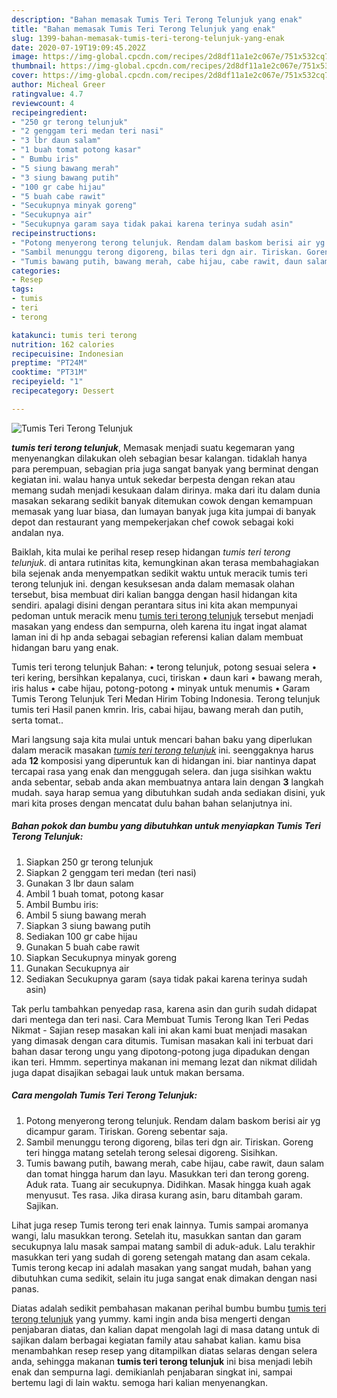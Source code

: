 ```yaml
---
description: "Bahan memasak Tumis Teri Terong Telunjuk yang enak"
title: "Bahan memasak Tumis Teri Terong Telunjuk yang enak"
slug: 1399-bahan-memasak-tumis-teri-terong-telunjuk-yang-enak
date: 2020-07-19T19:09:45.202Z
image: https://img-global.cpcdn.com/recipes/2d8df11a1e2c067e/751x532cq70/tumis-teri-terong-telunjuk-foto-resep-utama.jpg
thumbnail: https://img-global.cpcdn.com/recipes/2d8df11a1e2c067e/751x532cq70/tumis-teri-terong-telunjuk-foto-resep-utama.jpg
cover: https://img-global.cpcdn.com/recipes/2d8df11a1e2c067e/751x532cq70/tumis-teri-terong-telunjuk-foto-resep-utama.jpg
author: Micheal Greer
ratingvalue: 4.7
reviewcount: 4
recipeingredient:
- "250 gr terong telunjuk"
- "2 genggam teri medan teri nasi"
- "3 lbr daun salam"
- "1 buah tomat potong kasar"
- " Bumbu iris"
- "5 siung bawang merah"
- "3 siung bawang putih"
- "100 gr cabe hijau"
- "5 buah cabe rawit"
- "Secukupnya minyak goreng"
- "Secukupnya air"
- "Secukupnya garam saya tidak pakai karena terinya sudah asin"
recipeinstructions:
- "Potong menyerong terong telunjuk. Rendam dalam baskom berisi air yg dicampur garam. Tiriskan. Goreng sebentar saja."
- "Sambil menunggu terong digoreng, bilas teri dgn air. Tiriskan. Goreng teri hingga matang setelah terong selesai digoreng. Sisihkan."
- "Tumis bawang putih, bawang merah, cabe hijau, cabe rawit, daun salam dan tomat hingga harum dan layu. Masukkan teri dan terong goreng. Aduk rata. Tuang air secukupnya. Didihkan. Masak hingga kuah agak menyusut. Tes rasa. Jika dirasa kurang asin, baru ditambah garam. Sajikan."
categories:
- Resep
tags:
- tumis
- teri
- terong

katakunci: tumis teri terong 
nutrition: 162 calories
recipecuisine: Indonesian
preptime: "PT24M"
cooktime: "PT31M"
recipeyield: "1"
recipecategory: Dessert

---
```



![Tumis Teri Terong Telunjuk](https://img-global.cpcdn.com/recipes/2d8df11a1e2c067e/751x532cq70/tumis-teri-terong-telunjuk-foto-resep-utama.jpg)

<b><i>tumis teri terong telunjuk</i></b>, Memasak menjadi suatu kegemaran yang menyenangkan dilakukan oleh sebagian besar kalangan. tidaklah hanya para perempuan, sebagian pria juga sangat banyak yang berminat dengan kegiatan ini. walau hanya untuk sekedar berpesta dengan rekan atau memang sudah menjadi kesukaan dalam dirinya. maka dari itu dalam dunia masakan sekarang sedikit banyak ditemukan cowok dengan kemampuan memasak yang luar biasa, dan lumayan banyak juga kita jumpai di banyak depot dan restaurant yang mempekerjakan chef cowok sebagai koki andalan nya.

Baiklah, kita mulai ke perihal resep resep hidangan <i>tumis teri terong telunjuk</i>. di antara rutinitas kita, kemungkinan akan terasa membahagiakan bila sejenak anda menyempatkan sedikit waktu untuk meracik tumis teri terong telunjuk ini. dengan kesuksesan anda dalam memasak olahan tersebut, bisa membuat diri kalian bangga dengan hasil hidangan kita sendiri. apalagi disini dengan perantara situs ini kita akan mempunyai pedoman untuk meracik menu <u>tumis teri terong telunjuk</u> tersebut menjadi masakan yang endess dan sempurna, oleh karena itu ingat ingat alamat laman ini di hp anda sebagai sebagian referensi kalian dalam membuat hidangan baru yang enak.

Tumis teri terong telunjuk Bahan: • terong telunjuk, potong sesuai selera • teri kering, bersihkan kepalanya, cuci, tiriskan • daun kari • bawang merah, iris halus • cabe hijau, potong-potong • minyak untuk menumis • Garam Tumis Terong Telunjuk Teri Medan Hirim Tobing Indonesia. Terong telunjuk tumis teri Hasil panen kmrin. Iris, cabai hijau, bawang merah dan putih, serta tomat..


Mari langsung saja kita mulai untuk mencari bahan baku yang diperlukan dalam meracik masakan <u><i>tumis teri terong telunjuk</i></u> ini. seenggaknya harus ada <b>12</b> komposisi yang diperuntuk kan di hidangan ini. biar nantinya dapat tercapai rasa yang enak dan menggugah selera. dan juga sisihkan waktu anda sebentar, sebab anda akan membuatnya antara lain dengan <b>3</b> langkah mudah. saya harap semua yang dibutuhkan sudah anda sediakan disini, yuk mari kita proses dengan mencatat dulu bahan bahan selanjutnya ini.

<!--inarticleads1-->

##### Bahan pokok dan bumbu yang dibutuhkan untuk menyiapkan Tumis Teri Terong Telunjuk:

1. Siapkan 250 gr terong telunjuk
1. Siapkan 2 genggam teri medan (teri nasi)
1. Gunakan 3 lbr daun salam
1. Ambil 1 buah tomat, potong kasar
1. Ambil  Bumbu iris:
1. Ambil 5 siung bawang merah
1. Siapkan 3 siung bawang putih
1. Sediakan 100 gr cabe hijau
1. Gunakan 5 buah cabe rawit
1. Siapkan Secukupnya minyak goreng
1. Gunakan Secukupnya air
1. Sediakan Secukupnya garam (saya tidak pakai karena terinya sudah asin)


Tak perlu tambahkan penyedap rasa, karena asin dan gurih sudah didapat dari mentega dan teri nasi. Cara Membuat Tumis Terong Ikan Teri Pedas Nikmat - Sajian resep masakan kali ini akan kami buat menjadi masakan yang dimasak dengan cara ditumis. Tumisan masakan kali ini terbuat dari bahan dasar terong ungu yang dipotong-potong juga dipadukan dengan ikan teri. Hmmm. sepertinya makanan ini memang lezat dan nikmat dilidah juga dapat disajikan sebagai lauk untuk makan bersama. 

<!--inarticleads2-->

##### Cara mengolah Tumis Teri Terong Telunjuk:

1. Potong menyerong terong telunjuk. Rendam dalam baskom berisi air yg dicampur garam. Tiriskan. Goreng sebentar saja.
1. Sambil menunggu terong digoreng, bilas teri dgn air. Tiriskan. Goreng teri hingga matang setelah terong selesai digoreng. Sisihkan.
1. Tumis bawang putih, bawang merah, cabe hijau, cabe rawit, daun salam dan tomat hingga harum dan layu. Masukkan teri dan terong goreng. Aduk rata. Tuang air secukupnya. Didihkan. Masak hingga kuah agak menyusut. Tes rasa. Jika dirasa kurang asin, baru ditambah garam. Sajikan.


Lihat juga resep Tumis terong teri enak lainnya. Tumis sampai aromanya wangi, lalu masukkan terong. Setelah itu, masukkan santan dan garam secukupnya lalu masak sampai matang sambil di aduk-aduk. Lalu terakhir masukkan teri yang sudah di goreng setengah matang dan asam cekala. Tumis terong kecap ini adalah masakan yang sangat mudah, bahan yang dibutuhkan cuma sedikit, selain itu juga sangat enak dimakan dengan nasi panas. 

Diatas adalah sedikit pembahasan makanan perihal bumbu bumbu <u>tumis teri terong telunjuk</u> yang yummy. kami ingin anda bisa mengerti dengan penjabaran diatas, dan kalian dapat mengolah lagi di masa datang untuk di sajikan dalam berbagai kegiatan family atau sahabat kalian. kamu bisa menambahkan resep resep yang ditampilkan diatas selaras dengan selera anda, sehingga makanan <b>tumis teri terong telunjuk</b> ini bisa menjadi lebih enak dan sempurna lagi. demikianlah penjabaran singkat ini, sampai bertemu lagi di lain waktu. semoga hari kalian menyenangkan.
